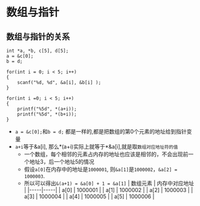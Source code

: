 # 数组与指针

## 数组与指针的关系
```
int *a, *b, c[5], d[5];
a = &c[0];
b = d;

for(int i = 0; i < 5; i++)
{
	scanf("%d, %d", &a[i], &b[i] );
}

for(int i =0; i < 5; i++)
{
	printf("%5d", *(a+i));
	printf("%5d", *(b+i));
}
```

* `a = &c[0];`和`b = d;` 都是一样的,都是把数组的第0个元素的地址给到指针变量
* `a+i`等于&a[i], 那么*(a+i)实际上就等于*&a[i],就是取`数组对应地址符的值`
  * 一个数组，每个相邻的元素占内存的地址也应该是相邻的，不会出现前一个地址3，后一个地址5的情况
  * 假设`a[0]`在内存中的地址是`1000001`, 则`&a[1]`是`1000002`，`&a[2] = 1000003`.
  * 所以可以得出`&(a+1) = &a[0] + 1 = &a[1]`
| 数组元素 | 内存中对应地址 |
|-----|-----|
| a[0] | 1000001 |
| a[1] | 1000002 |
| a[2] | 1000003 |
| a[3] | 1000004 |
| a[4] | 1000005 |
| a[5] | 1000006 |
